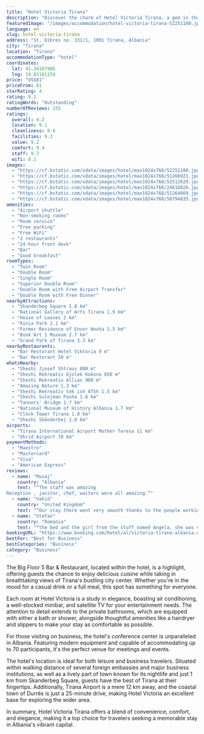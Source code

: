 ```yaml
---
title: "Hotel Victoria Tirana"
description: "Discover the charm of Hotel Victoria Tirana, a gem in the heart of the city that offers more than just a place to stay."
featuredImage: "/images/accommodation/hotel-victoria-tirana-52251180.jpg"
language: en
slug: hotel-victoria-tirana
address: "St. Dibres no. 331/1, 1001 Tirana, Albania"
city: "Tirana"
location: "Tirana"
accommodationType: "hotel"
coordinates:
  lat: 41.34107986
  lng: 19.83101159
price: "US$81"
priceFrom: 81
starRating: 4
rating: 9.2
ratingWords: "Outstanding"
numberOfReviews: 155
ratings:
  overall: 9.2
  location: 9.1
  cleanliness: 9.6
  facilities: 9.3
  value: 9.2
  comfort: 9.4
  staff: 9.7
  wifi: 8.1
images:
  - "https://cf.bstatic.com/xdata/images/hotel/max1024x768/52251180.jpg?k=5d6439039732b2eb11da88b998393e0a92b68f1295e0ca1c87c8f45b4b125e8f&o=&hp=1"
  - "https://cf.bstatic.com/xdata/images/hotel/max1024x768/51266921.jpg?k=74019f8877d1daab3a5f7099619fa7fa505a7228d3bb48426916d600bfbddc8f&o=&hp=1"
  - "https://cf.bstatic.com/xdata/images/hotel/max1024x768/52512629.jpg?k=ac0e23f93f14aee6e22cdbc0b6d05adb6c19c58c289045a2fbc567502fe100f6&o=&hp=1"
  - "https://cf.bstatic.com/xdata/images/hotel/max1024x768/24616826.jpg?k=887b259b84d0a06aec7ed7c34eb5bfec09add117c1b743f3d1e276670cd1aa00&o=&hp=1"
  - "https://cf.bstatic.com/xdata/images/hotel/max1024x768/51264669.jpg?k=10eecc24eec2d384362bad42ddcb010a323035f4e1b7c17107323f66efe0f5e0&o=&hp=1"
  - "https://cf.bstatic.com/xdata/images/hotel/max1024x768/50794835.jpg?k=5ae62ec90394168c0f7ada051385074d21f4ce1a3ecc125c741479707c9b67b6&o=&hp=1"
amenities:
  - "Airport shuttle"
  - "Non-smoking rooms"
  - "Room service"
  - "Free parking"
  - "Free WiFi"
  - "2 restaurants"
  - "24-hour front desk"
  - "Bar"
  - "Good breakfast"
roomTypes:
  - "Twin Room"
  - "Double Room"
  - "Single Room"
  - "Superior Double Room"
  - "Double Room with Free Airport Transfer"
  - "Double Room with Free Dinner"
nearbyAttractions:
  - "Skanderbeg Square 1.8 km"
  - "National Gallery of Arts Tirana 1.9 km"
  - "House of Leaves 2 km"
  - "Rinia Park 2.1 km"
  - "Former Residence of Enver Hoxha 2.5 km"
  - "Bunk'Art 1 Museum 2.7 km"
  - "Grand Park of Tirana 3.3 km"
nearbyRestaurants:
  - "Bar Restorant Hotel Viktoria 9 m"
  - "Bar Restorant 20 m"
whatsNearby:
  - "Sheshi Jjosef Shtraus 800 m"
  - "Sheshi Rekreativ Gjolek Kokona 850 m"
  - "Sheshi Rekreativ Allias 900 m"
  - "Amazing Nature 1.3 km"
  - "Sheshi Rekreativ tek ish ATSh 1.5 km"
  - "Sheshi Sulejman Pasha 1.6 km"
  - "Tanners' Bridge 1.7 km"
  - "National Museum of History Albania 1.7 km"
  - "Clock Tower Tirana 1.8 km"
  - "Sheshi Skënderbej 1.8 km"
airports:
  - "Tirana International Airport Mother Teresa 11 km"
  - "Ohrid Airport 78 km"
paymentMethods:
  - "Maestro"
  - "Mastercard"
  - "Visa"
  - "American Express"
reviews:
  - name: "Musaj"
    country: "Albania"
    text: "“The staff was amazing
Reception , janitor, chef, waiters were all amazing.”"
  - name: "Vahid"
    country: "United Kingdom"
    text: "“Our stay there went very smooth thanks to the people working there. The staff is very friendly and helpful, the food is tasty and breakfast too. They even baked gluten free cake for us, so much appreciated.”"
  - name: "Stefan"
    country: "Romania"
    text: "“the bed and the girl from the stuff named Angela, she was very kind always wanted to help us”"
bookingURL: "https://www.booking.com/hotel/al/victoria-tirana-albania.en-gb.html?aid=8035640"
bestFor: "Best for Business"
bestCategories: "Business"
category: "Business"
---
```


The Big Floor 5 Bar & Restaurant, located within the hotel, is a highlight, offering guests the chance to enjoy delicious cuisine while taking in breathtaking views of Tirana's bustling city center. Whether you're in the mood for a casual drink or a full meal, this spot has something for everyone.

Each room at Hotel Victoria is a study in elegance, boasting air conditioning, a well-stocked minibar, and satellite TV for your entertainment needs. The attention to detail extends to the private bathrooms, which are equipped with either a bath or shower, alongside thoughtful amenities like a hairdryer and slippers to make your stay as comfortable as possible.

For those visiting on business, the hotel's conference center is unparalleled in Albania. Featuring modern equipment and capable of accommodating up to 70 participants, it's the perfect venue for meetings and events.

The hotel's location is ideal for both leisure and business travelers. Situated within walking distance of several foreign embassies and major business institutions, as well as a lively part of town known for its nightlife and just 1 km from Skanderbeg Square, guests have the best of Tirana at their fingertips. Additionally, Tirana Airport is a mere 12 km away, and the coastal town of Durrës is just a 25-minute drive, making Hotel Victoria an excellent base for exploring the wider area.

In summary, Hotel Victoria Tirana offers a blend of convenience, comfort, and elegance, making it a top choice for travelers seeking a memorable stay in Albania's vibrant capital.